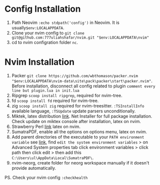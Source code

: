 # Config Installation
1. Path Neovim `:echo stdpath('config')` in Neovim. It is usually`$env:LOCALAPPDATA`.
2. Clone your nvim config to `git clone git@github.com:777uliahshafar/nvim.git "$env:LOCALAPPDATA\nvim"`
3. cd to nvim configration folder `nc`.

# Nvim Installation
1. Packer `git clone https://github.com/wbthomason/packer.nvim "$env:LOCALAPPDATA\nvim-data\site\pack\packer\start\packer.nvim"`. Before installation, disconnect all config related to plugin  `comment every line but plugin.lua in init.lua`
4. Ripgrep `scoop install ripgrep`, required for nvim-tree.
5. fd `scoop install fd` required for nvim-tree.
6. zig `scoop install zig` required for nvim-treesitter. `:TSInstallInfo` available language, `:TSUpdate` update parsers unconditionally.
7. Miktek, latex distribution [link](https://miktex.org/download). Net Installer for full package installation. Check update on miktex console after installation, latex on nvim.
8. Strawberry Perl [link](https://strawberryperl.com/) latex on nvim.
9. SumatraPDF, enable all the options on options menu, latex on nvim.
10. Add parent directories of the executable to your `PATH environment variable` see [link](https://www.wikihow.com/Change-the-PATH-Environment-Variable-on-Windows), find `edit the system environment variables` > on Advanced System properties tab click environment variables > click path then click edit > then add this `C:\Users\ul\AppData\Local\SumatraPDF\`.
11. nvim-neorg, create folder for neorg workspace manually if it doesn't provide automatically.

PS. Check your nvim config `:checkhealth`



